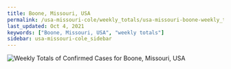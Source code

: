 ```yaml
---
title: Boone, Missouri, USA
permalink: /usa-missouri-cole/weekly_totals/usa-missouri-boone-weekly_totals.html
last_updated: Oct 4, 2021
keywords: ["Boone, Missouri, USA", "weekly totals"]
sidebar: usa-missouri-cole_sidebar
---
```


![Weekly Totals of Confirmed Cases for Boone, Missouri, USA](/covid_tracker/images/graphs/usa-missouri-boone-weekly_totals_graph.png)

